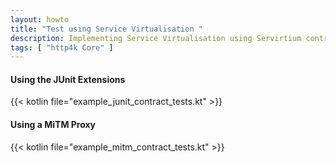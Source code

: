 ```yaml
---
layout: howto
title: "Test using Service Virtualisation "
description: Implementing Service Virtualisation using Servirtium contracts
tags: [ "http4k Core" ]
---
```


#### Using the JUnit Extensions 

{{< kotlin file="example_junit_contract_tests.kt" >}}

#### Using a MiTM Proxy 

{{< kotlin file="example_mitm_contract_tests.kt" >}}

[http4k]: https://http4k.org
[Serviritum]: https://servirtium.dev
[GitHub]: https://github.com
